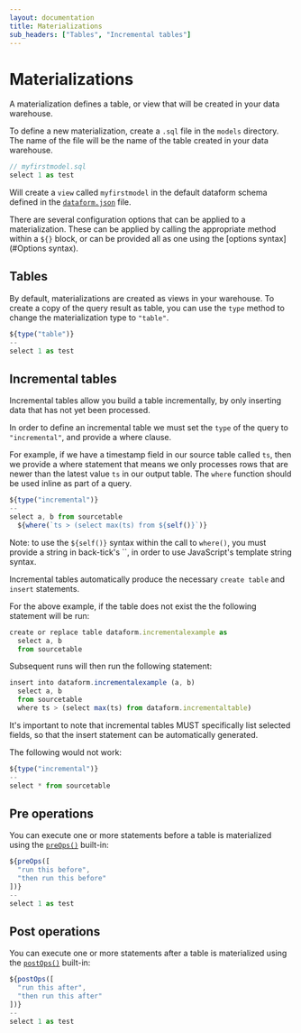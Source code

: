 ```yaml
---
layout: documentation
title: Materializations
sub_headers: ["Tables", "Incremental tables"]
---
```


# Materializations

A materialization defines a table, or view that will be created in your data warehouse.

To define a new materialization, create a `.sql` file in the `models` directory. The name of the file will be the name of the table created in your data warehouse.

```js
// myfirstmodel.sql
select 1 as test
```

Will create a `view` called `myfirstmodel` in the default dataform schema defined in the [`dataform.json`](/configuration/#dataform.json) file.

There are several configuration options that can be applied to a materialization. These can be applied by calling the appropriate method within a `${}` block, or can be provided all as one using the [options syntax](#Options syntax).

## Tables

By default, materializations are created as views in your warehouse. To create a copy of the query result as table, you can use the `type` method to change the materialization type to `"table"`.

```js
${type("table")}
--
select 1 as test
```

## Incremental tables

Incremental tables allow you build a table incrementally, by only inserting data that has not yet been processed.

In order to define an incremental table we must set the `type` of the query to `"incremental"`, and provide a where clause.

For example, if we have a timestamp field in our source table called `ts`, then we provide a where statement that means we only processes rows that are newer than the latest value `ts` in our output table. The `where` function should be used inline as part of a query.

```js
${type("incremental")}
--
select a, b from sourcetable
  ${where(`ts > (select max(ts) from ${self()}`)}
```

Note: to use the `${self()}` syntax within the call to `where()`, you must provide a string in back-tick's \`\`, in order to use JavaScript's template string syntax.

Incremental tables automatically produce the necessary `create table` and `insert` statements.

For the above example, if the table does not exist the the following statement will be run:

```js
create or replace table dataform.incrementalexample as
  select a, b
  from sourcetable
```

Subsequent runs will then run the following statement:

```js
insert into dataform.incrementalexample (a, b)
  select a, b
  from sourcetable
  where ts > (select max(ts) from dataform.incrementaltable)
```

It's important to note that incremental tables MUST specifically list selected fields, so that the insert statement can be automatically generated.

The following would not work:
```js
${type("incremental")}
--
select * from sourcetable
```

## Pre operations

You can execute one or more statements before a table is materialized using the [`preOps()`](/built-in-functions#preOps) built-in:

```js
${preOps([
  "run this before",
  "then run this before"
])}
--
select 1 as test
```

## Post operations

You can execute one or more statements after a table is materialized using the [`postOps()`](/built-in-functions#postOps) built-in:

```js
${postOps([
  "run this after",
  "then run this after"
])}
--
select 1 as test
```
